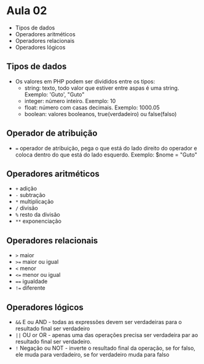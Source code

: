 # Aula 02
- Tipos de dados
- Operadores aritméticos
- Operadores relacionais
- Operadores lógicos

## Tipos de dados
- Os valores em PHP podem ser divididos entre os tipos:
    - string: texto, todo valor que estiver entre aspas é uma string. Exemplo: 'Guto', "Guto"
    - integer: número inteiro. Exemplo: 10
    - float: número com casas decimais. Exemplo: 1000.05
    - boolean: valores booleanos, true(verdadeiro) ou false(falso)

## Operador de atribuição
- `=` operador de atribuição, pega o que está do lado direito do operador e coloca dentro do que está do lado esquerdo. Exemplo: $nome = "Guto"

## Operadores aritméticos
- `+` adição
- `-` subtração
- `*` multiplicação
- `/` divisão
- `%` resto da divisão
- `**` exponenciação

## Operadores relacionais
- `>` maior
- `>=` maior ou igual
- `<` menor
- `<=` menor ou igual
- `==` igualdade
- `!=` diferente

## Operadores lógicos
- `&&` E ou AND - todas as expressões devem ser verdadeiras para o resultado final ser verdadeiro
- `||` OU or OR - apenas uma das operações precisa ser verdadeira par ao resultado final ser verdadeiro.
- `!` Negação ou NOT - inverte o resultado final da operação, se for falso, ele muda para verdadeiro, se for verdadeiro muda para falso
